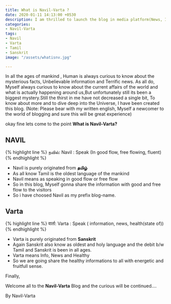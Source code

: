 ```yaml
---
title: What is Navil-Varta ?
date: 2020-01-11 14:13:00 +0530
description: I am thrilled to launch the blog in media platform(News, Interseting facts, Science etc..,)
categories:
- Navil-Varta
tags:
- Navil
- Varta
- Tamil
- Sanskrit
image: "/assets/whatisnv.jpg"

---
```


In all the ages of mankind , Human is always curious to know about the mysterious facts, Unbelievable information and Terrific news.
As all do, Myself always curious to know about the current affairs of the world and what is actually happening around us,But unfortunately
still its been a biggest mystery.Still the thirst in me have not decreased a single bit, To know about more and to dive deep into the Universe,
I have been created this blog.
(Note: Please bear with my written english, Myself a newcomer to the world of blogging and sure this will be great experience)

okay fine lets come to the point **What is Navil-Varta?**

## NAVIL

{% highlight line %}
நவில்: Navil : Speak (In good flow, free flowing, fluent)
{% endhighlight %}
* Navil is purely originated from **தமிழ்**
* As all know Tamil is the oldest language of the mankind
* Navil means as speaking in good flow or free flow
* So in this blog, Myself gonna share the information with good and free flow to the visitors
* So i have choosed Navil as my prefix blog-name.

## Varta
{% highlight line %}
वार्ता: Varta : Speak (	information, news, health(state of))
{% endhighlight %}
* Varta is purely originated from **Sanskrit**
* Again Sanskrit also know as oldest and holy language and the debit b/w Tamil and Sanskrit is been in all ages.
* Varta means Info, News and Healthy
* So we are going share the healthy informations to all with energetic and fruitfull sense.

Finally,

Welcome all to the **Navil-Varta** Blog and the curious will be continued....


By
Navil-Varta
